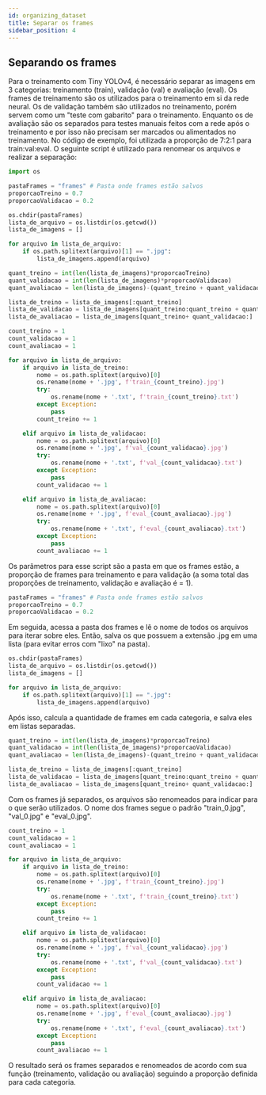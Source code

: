 ```yaml
---
id: organizing_dataset
title: Separar os frames
sidebar_position: 4
---
```


## Separando os frames

Para o treinamento com Tiny YOLOv4, é necessário separar as imagens em 3 categorias: treinamento (train), validação (val) e avaliação (eval). Os frames de treinamento são os utilizados para o treinamento em si da rede neural. Os de validação também são utilizados no treinamento, porém servem como um "teste com gabarito" para o treinamento. Enquanto os de avaliação são os separados para testes manuais feitos com a rede após o treinamento e por isso não precisam ser marcados ou alimentados no treinamento. No código de exemplo, foi utilizada a proporção de 7:2:1 para train:val:eval. O seguinte script é utilizado para renomear os arquivos e realizar a separação:

```py
import os

pastaFrames = "frames" # Pasta onde frames estão salvos
proporcaoTreino = 0.7
proporcaoValidacao = 0.2

os.chdir(pastaFrames)
lista_de_arquivo = os.listdir(os.getcwd())
lista_de_imagens = []

for arquivo in lista_de_arquivo:
    if os.path.splitext(arquivo)[1] == ".jpg":
        lista_de_imagens.append(arquivo)

quant_treino = int(len(lista_de_imagens)*proporcaoTreino)
quant_validacao = int(len(lista_de_imagens)*proporcaoValidacao)
quant_avaliacao = len(lista_de_imagens)-(quant_treino + quant_validacao)

lista_de_treino = lista_de_imagens[:quant_treino]
lista_de_validacao = lista_de_imagens[quant_treino:quant_treino + quant_validacao]
lista_de_avaliacao = lista_de_imagens[quant_treino+ quant_validacao:]

count_treino = 1
count_validacao = 1
count_avaliacao = 1

for arquivo in lista_de_arquivo:
    if arquivo in lista_de_treino:
        nome = os.path.splitext(arquivo)[0]
        os.rename(nome + '.jpg', f'train_{count_treino}.jpg')
        try:
            os.rename(nome + '.txt', f'train_{count_treino}.txt')
        except Exception:
            pass
        count_treino += 1

    elif arquivo in lista_de_validacao:
        nome = os.path.splitext(arquivo)[0]
        os.rename(nome + '.jpg', f'val_{count_validacao}.jpg')
        try:
            os.rename(nome + '.txt', f'val_{count_validacao}.txt')
        except Exception:
            pass
        count_validacao += 1

    elif arquivo in lista_de_avaliacao:
        nome = os.path.splitext(arquivo)[0]
        os.rename(nome + '.jpg', f'eval_{count_avaliacao}.jpg')
        try:
            os.rename(nome + '.txt', f'eval_{count_avaliacao}.txt')
        except Exception:
            pass
        count_avaliacao += 1

```

Os parâmetros para esse script são a pasta em que os frames estão, a proporção de frames para treinamento e para validação (a soma total das proporções de treinamento, validação e avaliação é = 1).

```py
pastaFrames = "frames" # Pasta onde frames estão salvos
proporcaoTreino = 0.7
proporcaoValidacao = 0.2
```

Em seguida, acessa a pasta dos frames e lê o nome de todos os arquivos para iterar sobre eles. Então, salva os que possuem a extensão .jpg em uma lista (para evitar erros com "lixo" na pasta).

```py
os.chdir(pastaFrames)
lista_de_arquivo = os.listdir(os.getcwd())
lista_de_imagens = []

for arquivo in lista_de_arquivo:
    if os.path.splitext(arquivo)[1] == ".jpg":
        lista_de_imagens.append(arquivo)
```

Após isso, calcula a quantidade de frames em cada categoria, e salva eles em listas separadas.

```py
quant_treino = int(len(lista_de_imagens)*proporcaoTreino)
quant_validacao = int(len(lista_de_imagens)*proporcaoValidacao)
quant_avaliacao = len(lista_de_imagens)-(quant_treino + quant_validacao)

lista_de_treino = lista_de_imagens[:quant_treino]
lista_de_validacao = lista_de_imagens[quant_treino:quant_treino + quant_validacao]
lista_de_avaliacao = lista_de_imagens[quant_treino+ quant_validacao:]
```

Com os frames já separados, os arquivos são renomeados para indicar para o que serão utilizados. O nome dos frames segue o padrão "train_0.jpg", "val_0.jpg" e "eval_0.jpg".

```py
count_treino = 1
count_validacao = 1
count_avaliacao = 1

for arquivo in lista_de_arquivo:
    if arquivo in lista_de_treino:
        nome = os.path.splitext(arquivo)[0]
        os.rename(nome + '.jpg', f'train_{count_treino}.jpg')
        try:
            os.rename(nome + '.txt', f'train_{count_treino}.txt')
        except Exception:
            pass
        count_treino += 1

    elif arquivo in lista_de_validacao:
        nome = os.path.splitext(arquivo)[0]
        os.rename(nome + '.jpg', f'val_{count_validacao}.jpg')
        try:
            os.rename(nome + '.txt', f'val_{count_validacao}.txt')
        except Exception:
            pass
        count_validacao += 1

    elif arquivo in lista_de_avaliacao:
        nome = os.path.splitext(arquivo)[0]
        os.rename(nome + '.jpg', f'eval_{count_avaliacao}.jpg')
        try:
            os.rename(nome + '.txt', f'eval_{count_avaliacao}.txt')
        except Exception:
            pass
        count_avaliacao += 1
```

O resultado será os frames separados e renomeados de acordo com sua função (treinamento, validação ou avaliação) seguindo a proporção definida para cada categoria.